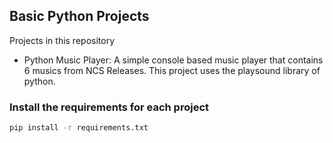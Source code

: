 ## Basic Python Projects

Projects in this repository
- Python Music Player: A simple console based music player that contains 6 musics from NCS Releases. This project uses the playsound library of python.

### Install the requirements for each project
```bash
pip install -r requirements.txt
```